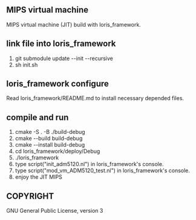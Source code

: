 ## MIPS virtual machine 
MIPS virtual machine (JIT) build with loris_framework.

## link file into loris_framework
1. git submodule update --init --recursive
2. sh init.sh

## loris_framework configure 
Read loris_framework/README.md to install necessary depended files. 

## compile and run
1. cmake -S . -B ./build-debug
2. cmake --build build-debug
3. cmake --install build-debug
4. cd loris_framework/deploy/Debug
5. ./loris_framework
6. type script("init_adm5120.nl") in loris_framework's console. 
7. type script("mod_vm_ADM5120_test.nl") in loris_framework's console.
8. enjoy the JIT MIPS 

## COPYRIGHT
GNU General Public License, version 3


